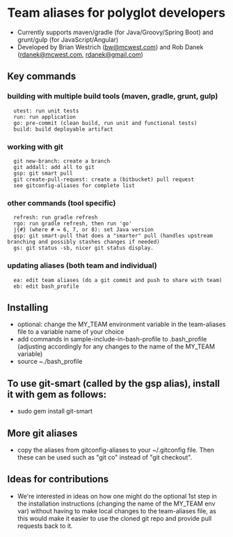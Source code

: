 # Team aliases for polyglot developers 
* Currently supports maven/gradle (for Java/Groovy/Spring Boot) and grunt/gulp (for JavaScript/Angular)
* Developed by Brian Westrich (bw@mcwest.com) and Rob Danek (rdanek@mcwest.com, rdanek@gmail.com) 

## Key commands
### building with multiple build tools (maven, gradle, grunt, gulp) 
      utest: run unit tests
      run: run application
      go: pre-commit (clean build, run unit and functional tests)
      build: build deployable artifact 
      
### working with git 
      git new-branch: create a branch
      git addall: add all to git
      gsp: git smart pull
      git create-pull-request: create a (bitbucket) pull request
      see gitconfig-aliases for complete list

### other commands (tool specific)
      refresh: run gradle refresh 
      rgo: run gradle refresh, then run 'go'
      j{#} (where # = 6, 7, or 8): set Java version
      gsp: git smart-pull that does a "smarter" pull (handles upstream branching and possibly stashes changes if needed)
      gs: git status -sb, nicer git status display.

### updating aliases (both team and individual)
      ea: edit team aliases (do a git commit and push to share with team)
      eb: edit bash_profile
      
## Installing
* optional: change the MY_TEAM environment variable in the team-aliases file to a variable name of your choice
* add commands in sample-include-in-bash-profile to .bash_profile (adjusting accordingly for any changes to the name of the MY_TEAM variable)
* source ~./bash_profile

## To use git-smart (called by the gsp alias), install it with gem as follows:
* sudo gem install git-smart

## More git aliases
* copy the aliases from gitconfig-aliases to your ~/.gitconfig file.  Then these can be used such as "git co" instead of "git checkout".

## Ideas for contributions
* We're interested in ideas on how one might do the optional 1st step in the installation instructions 
(changing the name of the MY_TEAM env var) without having to make local changes to the team-aliases file, as this would make it easier to use the cloned
git repo and provide pull requests back to it.

